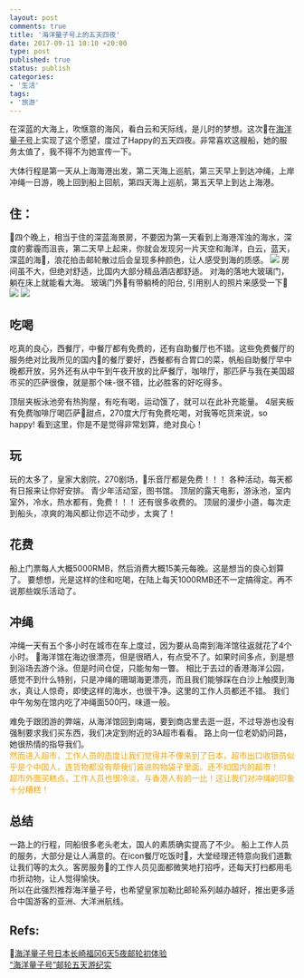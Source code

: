 ```yaml
---
layout: post
comments: true
title: '海洋量子号上的五天四夜'
date: 2017-09-11 10:10 +20:00
type: post
published: true
status: publish
categories:
- '生活'
tags:
- '旅游'
---
```

<link rel="stylesheet" href="https://maxcdn.bootstrapcdn.com/font-awesome/4.7.0/css/font-awesome.min.css">

在深蓝的大海上，吹惬意的海风，看白云和天际线，是儿时的梦想。这次在[海洋量子号](http://www.rcclchina.com.cn/content/taste/ships/QN)上实现了这个愿望，度过了Happy的五天四夜。非常喜欢这艘船，她的服务太值了，我不得不为她宣传一下。

大体行程是第一天从上海海港出发，第二天海上巡航，第三天早上到达冲绳，上岸冲绳一日游，晚上回到船上回航，第四天海上巡航，第五天早上到达上海港。

## <i class="fa fa-thumbs-up" aria-hidden="true"></i> 住： ##  
四个晚上，相当于住的深蓝海景房，不要因为第一天看到上海港浑浊的海水，深度的雾霾而沮丧，第二天早上起来，你就会发现另一片天空和海洋，白云，蓝天，深蓝的海，浪花拍击邮轮散过后会呈现多种颜色，让人感受到海的质感。
![](https://img1.qunarzz.com/travel/d9/1611/ef/ea59e58aaff47cb5.jpg_r_680x453x95_f7ec0cba.jpg)
房间虽不大，但绝对舒适，比国内大部分精品酒店都舒适。
对海的落地大玻璃门，躺在床上就能看大海。
玻璃门外有带躺椅的阳台,
引用别人的照片来感受一下![](https://img1.qunarzz.com/travel/d9/1611/15/1b309172ebe8e2b5.jpg_r_680x453x95_a8ed0cb9.jpg)
![](https://img1.qunarzz.com/travel/d1/1611/eb/4a757e5965050db5.jpg_r_510x680x95_9a4c1bbb.jpg)

## <i class="fa fa-thumbs-up" aria-hidden="true"></i> 吃喝 ##
吃真的良心，西餐厅，中餐厅都有免费的，还有自助餐厅也不错。这些免费餐厅的服务绝对比我所见的国内的餐厅要好，西餐都有合胃口的菜，帆船自助餐厅早中晚都开放，另外还有从中午到午夜开放的比萨餐厅，咖啡厅，那匹萨与我在美国超市买的匹萨很像，就是那个味-很不错，比必胜客的好吃得多。

顶层夹板泳池旁有热狗屋，有吃有喝，运动饿了，就可以在此补充能量。
4层夹板有免费咖啡厅喝匹萨甜点，270度大厅有免费吃喝，对我等吃货来说，so happy!
看到这里，你是不是觉得非常划算，绝对良心！

## <i class="fa fa-thumbs-up" aria-hidden="true"></i> 玩 ##
玩的太多了，皇家大剧院，270剧场，乐音厅都是免费！！！
各种活动，每天都有日报来让你好安排。
青少年活动室，图书馆。
顶层的露天电影，游泳池，室内室外，冷水，热水都有，免费！！！
还有很多收费的。
顶层的漫步小道，每次走到船头，凉爽的海风都让你迈不动步，太爽了！

## 花费 ##
船上门票每人大概5000RMB，然后消费大概15美元每晚。这是想当的良心划算了。
要想想，光是这样的住和吃喝，在陆上每天1000RMB还不一定搞得定。再不说那些娱乐活动了。


## <i class="fa fa-thumbs-down" aria-hidden="true"></i> 冲绳 ##
冲绳一天有五个多小时在城市在车上度过，因为要从岛南到海洋馆往返就花了4个小时。
海洋馆在海边很漂亮，但是很晒人，有点受不了。如果时间多点，到是想到浴场去游个泳。但是时间仓促，只能匆匆一瞥。
相比于去过的香港海洋公园，感觉不到什么特别，只是冲绳的珊瑚海更漂亮，而且我们能够踩在白沙上触摸到海水，真让人惊奇，即使这样的海水，也很干净。这里的工作人员都还不错。
我们中午匆匆在馆内吃了冲绳面500円，味道一般。

难免于跟团游的弊端，从海洋馆回到南端，要到商店里去逛一逛，不过导游也没有强制要求我们买东西，我们决定到附近的3A超市看看。
路上向一位老奶奶问路，她很热情的指导我们。  
<font color='orange'>然而进入超市，工作人员的态度让我们觉得并不像来到了日本，超市出口收银员似乎是个中国人，连货物都没有帮我们装进购物袋子里面。还不如国内的超市！  
超市外面买糕点，工作人员也很冷淡，与香港人有的一比！这让我们对冲绳的印象十分糟糕！</font>

## <i class="fa fa-thumbs-up" aria-hidden="true"></i> 总结 ##
一路上的行程，同船很多老头老太，国人的素质确实提高了不少。
船上工作人员的服务，大部分是让人满意的。在icon餐厅吃饭时，大堂经理还特意向我们道歉让我们等的太久。客房服务的工作人员见面都微笑地打招呼，还每天打扫都用毛巾折动物，让人觉得愉快。  
所以在此强烈推荐海洋量子号，也希望皇家加勒比邮轮系列越办越好，推出更多适合中国游客的亚洲、大洋洲航线。

## Refs:  ##
[海洋量子号日本长崎福冈6天5夜邮轮初体验](http://travel.qunar.com/youji/6638543)  
[“海洋量子号”邮轮五天游纪实](http://go.zyoulun.com/youji/46)


